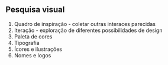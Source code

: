 ## Pesquisa visual

1. Quadro de inspiração - coletar outras interaces parecidas
2. Iteração - exploração de diferentes possibilidades de design
3. Paleta de cores
4. Tipografia
5. Ícores e ilustrações
6. Nomes e logos
